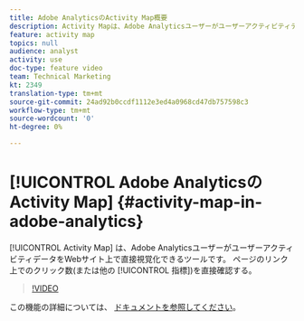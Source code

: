 ```yaml
---
title: Adobe AnalyticsのActivity Map概要
description: Activity Mapは、Adobe AnalyticsユーザーがユーザーアクティビティデータをWebサイト上で直接視覚化できるツールです。 ページのリンク上のクリック数（または他の指標）を直接確認する。
feature: activity map
topics: null
audience: analyst
activity: use
doc-type: feature video
team: Technical Marketing
kt: 2349
translation-type: tm+mt
source-git-commit: 24ad92b0ccdf1112e3ed4a0968cd47db757598c3
workflow-type: tm+mt
source-wordcount: '0'
ht-degree: 0%

---
```



# [!UICONTROL Adobe AnalyticsのActivity Map] {#activity-map-in-adobe-analytics}

[!UICONTROL Activity Map] は、Adobe AnalyticsユーザーがユーザーアクティビティデータをWebサイト上で直接視覚化できるツールです。 ページのリンク上でのクリック数(または他の [!UICONTROL 指標])を直接確認する。

>[!VIDEO](https://video.tv.adobe.com/v/25451/?quality=12)

この機能の詳細については、 [ドキュメントを参照してください](https://marketing.adobe.com/resources/help/ja_JP/analytics/activitymap/)。
